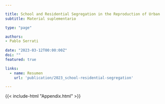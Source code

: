 ```yaml
---

title: School and Residential Segregation in the Reproduction of Urban Segregation. A Case Study in Buenos Aires 
subtitle: Material suplementario

type: "page"

authors:
- Pablo Serrati  
 
date: "2023-03-12T00:00:00Z"
doi: ""
featured: true

links:
  - name: Resumen
    url: 'publication/2023_school-residential-segregation'

--- 
```


{{< include-html "Appendix.html" >}}
